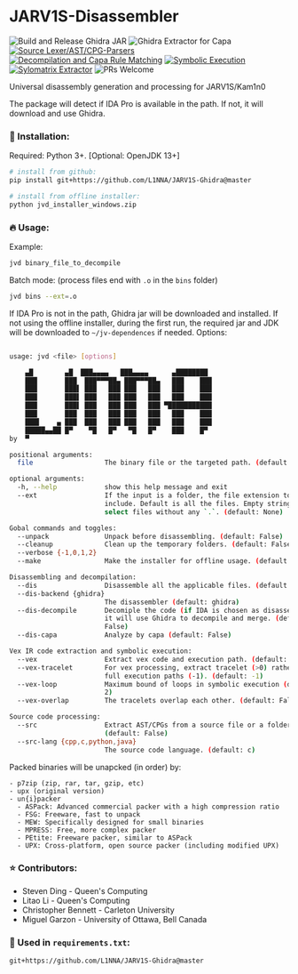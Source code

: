 # JARV1S-Disassembler

 ![Build and Release Ghidra JAR](https://github.com/L1NNA/JARV1S-Disassembler/workflows/Build%20and%20Release%20Ghidra%20JAR/badge.svg) ![Ghidra Extractor for Capa](https://github.com/L1NNA/JARV1S-Disassembler/workflows/Ghidra%20Extractor%20for%20Capa/badge.svg) [![Source Lexer/AST/CPG-Parsers](https://github.com/L1NNA/JARV1S-Disassembler/actions/workflows/src-lexer-ast.yml/badge.svg)](https://github.com/L1NNA/JARV1S-Disassembler/actions/workflows/src-lexer-ast.yml) [![Decompilation and Capa Rule Matching](https://github.com/L1NNA/JARV1S-Disassembler/actions/workflows/decompile-capa-rules.yml/badge.svg)](https://github.com/L1NNA/JARV1S-Disassembler/actions/workflows/decompile-capa-rules.yml) [![Symbolic Execution](https://github.com/L1NNA/JARV1S-Disassembler/actions/workflows/vex.yml/badge.svg)](https://github.com/L1NNA/JARV1S-Disassembler/actions/workflows/vex.yml) [![Sylomatrix Extractor](https://github.com/L1NNA/JARV1S-Disassembler/actions/workflows/stylomatrix.yml/badge.svg)](https://github.com/L1NNA/JARV1S-Disassembler/actions/workflows/stylomatrix.yml) ![PRs Welcome](https://img.shields.io/badge/PRs-welcome-brightgreen.svg?&maxAge=86400)

Universal disassembly generation and processing for JARV1S/Kam1n0

The package will detect if IDA Pro is available in the path. If not, it will download and use Ghidra.

### :rocket: Installation:
Required: Python 3+. [Optional: OpenJDK 13+]
```bash
# install from github:
pip install git+https://github.com/L1NNA/JARV1S-Ghidra@master

# install from offline installer:
python jvd_installer_windows.zip
```
### :fire: Usage:
Example:
```bash
jvd binary_file_to_decompile
```
Batch mode: (process files end with `.o` in the `bins` folder)
```bash
jvd bins --ext=.o
```
If IDA Pro is not in the path, Ghidra jar will be downloaded and installed. 
If not using the offline installer, during the first run, the required jar and JDK will be downloaded to `~/jv-dependences` if needed.
Options:
```bash

usage: jvd <file> [options]

    ▄█        ▄█  ███▄▄▄▄   ███▄▄▄▄      ▄████████ 
    ███       ███  ███▀▀▀██▄ ███▀▀▀██▄   ███    ███ 
    ███       ███▌ ███   ███ ███   ███   ███    ███ 
    ███       ███▌ ███   ███ ███   ███   ███    ███ 
    ███       ███▌ ███   ███ ███   ███ ▀███████████ 
    ███       ███  ███   ███ ███   ███   ███    ███ 
    ███▌    ▄ ███  ███   ███ ███   ███   ███    ███ 
    █████▄▄██ █▀    ▀█   █▀   ▀█   █▀    ███    █▀  
by  ▀                                               

positional arguments:
  file                  The binary file or the targeted path. (default: None)

optional arguments:
  -h, --help            show this help message and exit
  --ext                 If the input is a folder, the file extension to
                        include. Default is all the files. Empty string will
                        select files without any `.`. (default: None)

Gobal commands and toggles:
  --unpack              Unpack before disassembling. (default: False)
  --cleanup             Clean up the temporary folders. (default: False)
  --verbose {-1,0,1,2}
  --make                Make the installer for offline usage. (default: False)

Disassembling and decompilation:
  --dis                 Disassemble all the applicable files. (default: False)
  --dis-backend {ghidra}
                        The disassembler (default: ghidra)
  --dis-decompile       Decomiple the code (if IDA is chosen as disassembler,
                        it will use Ghidra to decompile and merge. (default:
                        False)
  --dis-capa            Analyze by capa (default: False)

Vex IR code extraction and symbolic execution:
  --vex                 Extract vex code and execution path. (default: False)
  --vex-tracelet        For vex processing, extract tracelet (>0) rather than
                        full execution paths (-1). (default: -1)
  --vex-loop            Maximum bound of loops in symbolic execution (default:
                        2)
  --vex-overlap         The tracelets overlap each other. (default: False)

Source code processing:
  --src                 Extract AST/CPGs from a source file or a folder.
                        (default: False)
  --src-lang {cpp,c,python,java}
                        The source code language. (default: c)


```
Packed binaries will be unapcked (in order) by:
```
- p7zip (zip, rar, tar, gzip, etc)
- upx (original version)
- un{i}packer
  - ASPack: Advanced commercial packer with a high compression ratio
  - FSG: Freeware, fast to unpack
  - MEW: Specifically designed for small binaries
  - MPRESS: Free, more complex packer
  - PEtite: Freeware packer, similar to ASPack
  - UPX: Cross-platform, open source packer (including modified UPX)
```

### :star: Contributors:
- Steven Ding - Queen's Computing
- Litao Li - Queen's Computing 
- Christopher Bennett - Carleton University
- Miguel Garzon - University of Ottawa, Bell Canada

### 🌵 Used in `requirements.txt`:
```
git+https://github.com/L1NNA/JARV1S-Ghidra@master
```
